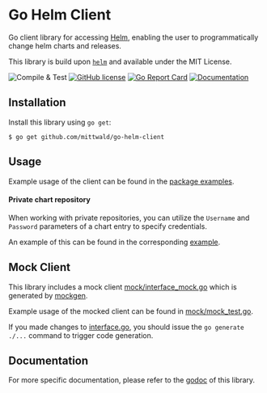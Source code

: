 # Go Helm Client
Go client library for accessing [Helm](https://github.com/helm/helm), enabling the user to programmatically change helm charts and releases.

This library is build upon [`helm`](https://github.com/helm/helm) and available under the MIT License.

![Compile & Test](https://github.com/mittwald/go-helm-client/workflows/Compile%20&%20Test/badge.svg)
[![GitHub license](https://img.shields.io/github/license/mittwald/go-helm-client.svg)](https://github.com/mittwald/go-helm-client/blob/master/LICENSE)
[![Go Report Card](https://goreportcard.com/badge/github.com/mittwald/go-helm-client)](https://goreportcard.com/report/github.com/mittwald/go-helm-client)
[![Documentation](https://godoc.org/github.com/mittwald/go-helm-client?status.svg)](https://pkg.go.dev/github.com/mittwald/go-helm-client)

## Installation
Install this library using `go get`:

    $ go get github.com/mittwald/go-helm-client

## Usage
Example usage of the client can be found in the [package examples](https://pkg.go.dev/github.com/mittwald/go-helm-client?tab=doc#pkg-examples).

#### Private chart repository
When working with private repositories, you can utilize the `Username` and `Password` parameters of a chart entry to specify credentials.

An example of this can be found in the corresponding [example](https://pkg.go.dev/github.com/mittwald/go-helm-client?tab=doc#example_HelmClient_AddOrUpdateChartRepo_private).

## Mock Client
This library includes a mock client [mock/interface_mock.go](mock/interface.go) which is generated by [mockgen](https://github.com/golang/mock).

Example usage of the mocked client can be found in [mock/mock_test.go](mock/mock_test.go).

If you made changes to [interface.go](./interface.go), you should issue the `go generate ./...` command to trigger code generation.

## Documentation
For more specific documentation, please refer to the [godoc](https://pkg.go.dev/github.com/mittwald/go-helm-client/) of this library.